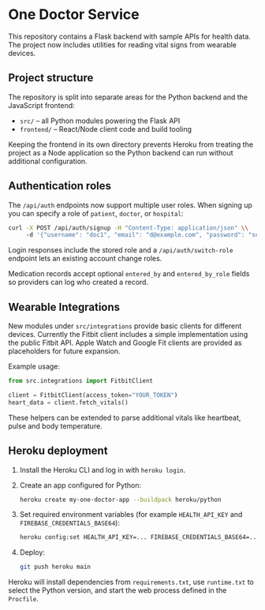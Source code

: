 # One Doctor Service

This repository contains a Flask backend with sample APIs for health data. The project now includes utilities for reading vital signs from wearable devices.

## Project structure

The repository is split into separate areas for the Python backend and the JavaScript frontend:

* `src/` – all Python modules powering the Flask API
* `frontend/` – React/Node client code and build tooling

Keeping the frontend in its own directory prevents Heroku from treating the project as a Node application so the Python backend can run without additional configuration.

## Authentication roles

The `/api/auth` endpoints now support multiple user roles. When signing up you can specify a role of `patient`, `doctor`, or `hospital`:

```bash
curl -X POST /api/auth/signup -H "Content-Type: application/json" \\
     -d '{"username": "doc1", "email": "d@example.com", "password": "secret", "role": "doctor"}'
```

Login responses include the stored role and a `/api/auth/switch-role` endpoint lets an existing account change roles.

Medication records accept optional `entered_by` and `entered_by_role` fields so providers can log who created a record.

## Wearable Integrations

New modules under `src/integrations` provide basic clients for different devices. Currently the Fitbit client includes a simple implementation using the public Fitbit API. Apple Watch and Google Fit clients are provided as placeholders for future expansion.

Example usage:

```python
from src.integrations import FitbitClient

client = FitbitClient(access_token="YOUR_TOKEN")
heart_data = client.fetch_vitals()
```

These helpers can be extended to parse additional vitals like heartbeat, pulse and body temperature.

## Heroku deployment

1. Install the Heroku CLI and log in with `heroku login`.
2. Create an app configured for Python:

   ```bash
   heroku create my-one-doctor-app --buildpack heroku/python
   ```

3. Set required environment variables (for example `HEALTH_API_KEY` and `FIREBASE_CREDENTIALS_BASE64`):

   ```bash
   heroku config:set HEALTH_API_KEY=... FIREBASE_CREDENTIALS_BASE64=...
   ```

4. Deploy:

   ```bash
   git push heroku main
   ```

Heroku will install dependencies from `requirements.txt`, use `runtime.txt` to select the Python version, and start the web process defined in the `Procfile`.
